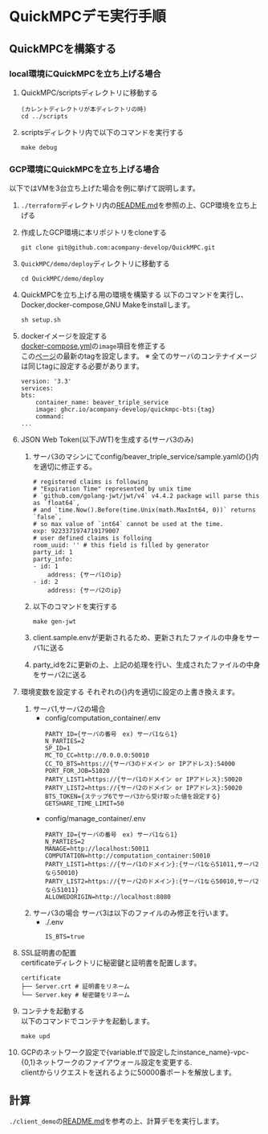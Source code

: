 # QuickMPCデモ実行手順

## QuickMPCを構築する

### local環境にQuickMPCを立ち上げる場合
1. QuickMPC/scriptsディレクトリに移動する
    ```
    (カレントディレクトリが本ディレクトリの時)
    cd ../scripts
    ```
2. scriptsディレクトリ内で以下のコマンドを実行する
    ```
    make debug
    ```
### GCP環境にQuickMPCを立ち上げる場合
以下ではVMを3台立ち上げた場合を例に挙げて説明します。
1. `./terraform`ディレクトリ内の[README.md](terraform/README.md)を参照の上、GCP環境を立ち上げる
2. 作成したGCP環境に本リポジトリをcloneする
    ```
    git clone git@github.com:acompany-develop/QuickMPC.git
    ```
3. `QuickMPC/demo/deploy`ディレクトリに移動する
    ```
    cd QuickMPC/demo/deploy
    ```
4. QuickMPCを立ち上げる用の環境を構築する
    以下のコマンドを実行し、Docker,docker-compose,GNU Makeをinstallします。
    ```
    sh setup.sh
    ```
5. dockerイメージを設定する <br>
    [docker-compose.yml](./deploy/docker-compose.yml)の`image`項目を修正する <br>
    この[ページ](https://github.com/acompany-develop/QuickMPC/tags)の最新のtagを設定します。
    ※ 全てのサーバのコンテナイメージは同じtagに設定する必要があります。
    ```
    version: '3.3'
    services:
    bts:
        container_name: beaver_triple_service
        image: ghcr.io/acompany-develop/quickmpc-bts:{tag}
        command:
    ...
    ```

6. JSON Web Token(以下JWT)を生成する(サーバ3のみ)
    1. サーバ3のマシンにてconfig/beaver_triple_service/sample.yamlの{}内を適切に修正する。
        ```
        # registered claims is following
        # "Expiration Time" represented by unix time
        # `github.com/golang-jwt/jwt/v4` v4.4.2 package will parse this as `float64`,
        # and `time.Now().Before(time.Unix(math.MaxInt64, 0))` returns `false`,
        # so max value of `int64` cannot be used at the time.
        exp: 9223371974719179007
        # user defined claims is folloing
        room_uuid: '' # this field is filled by generator
        party_id: 1
        party_info:
        - id: 1
            address: {サーバ1のip}
        - id: 2
            address: {サーバ2のip}
        ```

    2. 以下のコマンドを実行する
        ```
        make gen-jwt
        ```

    3. client.sample.envが更新されるため、更新されたファイルの中身をサーバ1に送る
    4. party_idを2に更新の上、上記の処理を行い、生成されたファイルの中身をサーバ2に送る
7. 環境変数を設定する
    それぞれの{}内を適切に設定の上書き換えます。 <br>
    1. サーバ1,サーバ2の場合
        * config/computation_container/.env
            ```
            PARTY_ID={サーバの番号　ex) サーバ1なら1}
            N_PARTIES=2
            SP_ID=1
            MC_TO_CC=http://0.0.0.0:50010
            CC_TO_BTS=https://{サーバ3のドメイン or IPアドレス}:54000
            PORT_FOR_JOB=51020
            PARTY_LIST1=https://{サーバ1のドメイン or IPアドレス}:50020
            PARTY_LIST2=https://{サーバ2のドメイン or IPアドレス}:50020
            BTS_TOKEN={ステップ6でサーバ3から受け取った値を設定する}
            GETSHARE_TIME_LIMIT=50
            ```
        * config/manage_container/.env
            ```
            PARTY_ID={サーバの番号　ex) サーバ1なら1}
            N_PARTIES=2
            MANAGE=http://localhost:50011
            COMPUTATION=http://computation_container:50010
            PARTY_LIST1=https://{サーバ1のドメイン}:{サーバ1なら51011,サーバ2なら50010}
            PARTY_LIST2=https://{サーバ2のドメイン}:{サーバ1なら50010,サーバ2なら51011}
            ALLOWEDORIGIN=http://localhost:8080
            ```
    2. サーバ3の場合
        サーバ3は以下のファイルのみ修正を行います。
        * ./.env
            ```
            IS_BTS=true
            ```
8. SSL証明書の配置 <br>
    certificateディレクトリに秘密鍵と証明書を配置します。
    ```
    certificate
    ├── Server.crt # 証明書をリネーム
    └── Server.key # 秘密鍵をリネーム
    ```
9. コンテナを起動する <br>
    以下のコマンドでコンテナを起動します。
    ```
    make upd
    ```
10. GCPのネットワーク設定で{variable.tfで設定したinstance_name}-vpc-{0,1}ネットワークのファイアウォール設定を変更する. <br>
    clientからリクエストを送れるように50000番ポートを解放します。

## 計算
`./client_demo`の[README.md](./client_demo/README-ja.md)を参考の上、計算デモを実行します。
